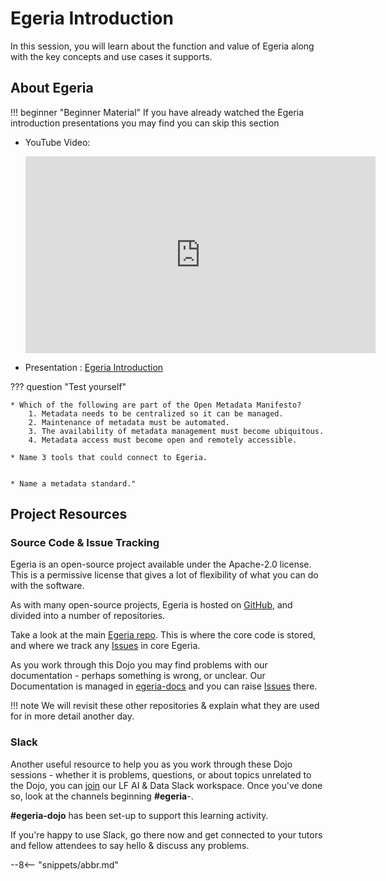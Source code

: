 <!-- SPDX-License-Identifier: CC-BY-4.0 -->
<!-- Copyright Contributors to the ODPi Egeria project 2021. -->

# Egeria Introduction

In this session, you will learn about the function and value of Egeria
along with the key concepts and use cases it supports.

## About Egeria

!!! beginner "Beginner Material"
    If you have already watched the Egeria introduction presentations you may find you
    can skip this section

* YouTube Video:
  <div class="video-wrapper">
  <iframe width="560" height="315" src="https://www.youtube.com/embed/s249ofNoETY" title="YouTube video player" frameborder="0" allow="accelerometer; autoplay; clipboard-write; encrypted-media; gyroscope; picture-in-picture" allowfullscreen></iframe>
  </div> 
  
* Presentation : [Egeria Introduction](https://github.com/odpi/data-governance/raw/master/workshops/may-2020/egeria-dojo-day-1-1-introduction.pptx)
 

??? question "Test yourself"

    * Which of the following are part of the Open Metadata Manifesto?
        1. Metadata needs to be centralized so it can be managed.
        2. Maintenance of metadata must be automated.
        3. The availability of metadata management must become ubiquitous.
        4. Metadata access must become open and remotely accessible.

    * Name 3 tools that could connect to Egeria.


    * Name a metadata standard."

## Project Resources

### Source Code & Issue Tracking

Egeria is an open-source project available under the Apache-2.0 license. This is a permissive license that gives a lot of flexibility of what you can do with the software.

As with many open-source projects, Egeria is hosted on [GitHub](https://github.com), and divided into a number of repositories. 

Take a look at the main [Egeria repo](https://github.com/odpi/egeria). This is where the core code is stored, and where we track any [Issues](https://github.com/odpi/egeria/issues) in core Egeria.

As you work through this Dojo you may find problems with our documentation - perhaps something is wrong, or unclear. Our Documentation is managed in [egeria-docs](https://github.com/odpi/egeria-docs) and you can raise [Issues](https://github.com/odpi/egeria-docs/issues) there.

!!! note
    We will revisit these other repositories & explain what they are used for in more detail another day.

### Slack 

Another useful resource to help you as you work through these Dojo sessions - whether it is problems, questions, or about topics unrelated to the Dojo, you can [join](https://slack.lfai.foundation) our LF AI & Data Slack workspace. Once you've done so, look at the channels beginning **#egeria**-. 

**#egeria-dojo** has been set-up to support this learning activity. 

If you're happy to use Slack, go there now and get connected to your tutors and fellow attendees to say hello & discuss any problems. 

--8<-- "snippets/abbr.md"
